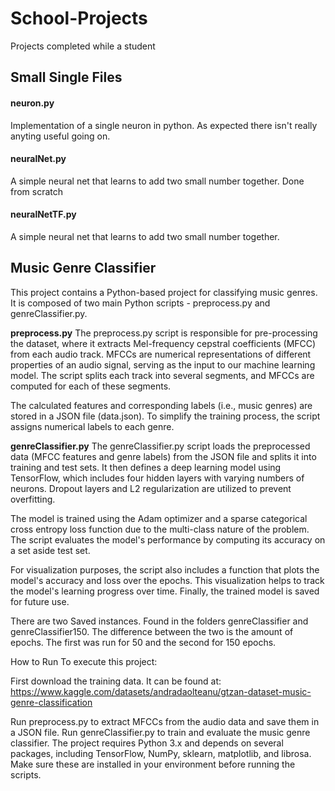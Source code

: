 # School-Projects
Projects completed while a student

## Small Single Files 
#### neuron.py
Implementation of a single neuron in python. As expected there isn't really anyting useful going on.

#### neuralNet.py
A simple neural net that learns to add two small number together. Done from scratch

#### neuralNetTF.py
A simple neural net that learns to add two small number together. 

## Music Genre Classifier

This project contains a Python-based project for classifying music genres. It is composed of two main Python scripts - preprocess.py and genreClassifier.py.

**preprocess.py**
The preprocess.py script is responsible for pre-processing the dataset, where it extracts Mel-frequency cepstral coefficients (MFCC) from each audio track. MFCCs are numerical representations of different properties of an audio signal, serving as the input to our machine learning model. The script splits each track into several segments, and MFCCs are computed for each of these segments.

The calculated features and corresponding labels (i.e., music genres) are stored in a JSON file (data.json). To simplify the training process, the script assigns numerical labels to each genre.

**genreClassifier.py**
The genreClassifier.py script loads the preprocessed data (MFCC features and genre labels) from the JSON file and splits it into training and test sets. It then defines a deep learning model using TensorFlow, which includes four hidden layers with varying numbers of neurons. Dropout layers and L2 regularization are utilized to prevent overfitting.

The model is trained using the Adam optimizer and a sparse categorical cross entropy loss function due to the multi-class nature of the problem. The script evaluates the model's performance by computing its accuracy on a set aside test set.

For visualization purposes, the script also includes a function that plots the model's accuracy and loss over the epochs. This visualization helps to track the model's learning progress over time. Finally, the trained model is saved for future use.

There are two Saved instances. Found in the folders genreClassifier and genreClassifier150. The difference between the two is the amount of epochs. The first was run for 50 and the second for 150 epochs. 

How to Run
To execute this project:

First download the training data. It can be found at:
https://www.kaggle.com/datasets/andradaolteanu/gtzan-dataset-music-genre-classification

Run preprocess.py to extract MFCCs from the audio data and save them in a JSON file.
Run genreClassifier.py to train and evaluate the music genre classifier.
The project requires Python 3.x and depends on several packages, including TensorFlow, NumPy, sklearn, matplotlib, and librosa. Make sure these are installed in your environment before running the scripts.
